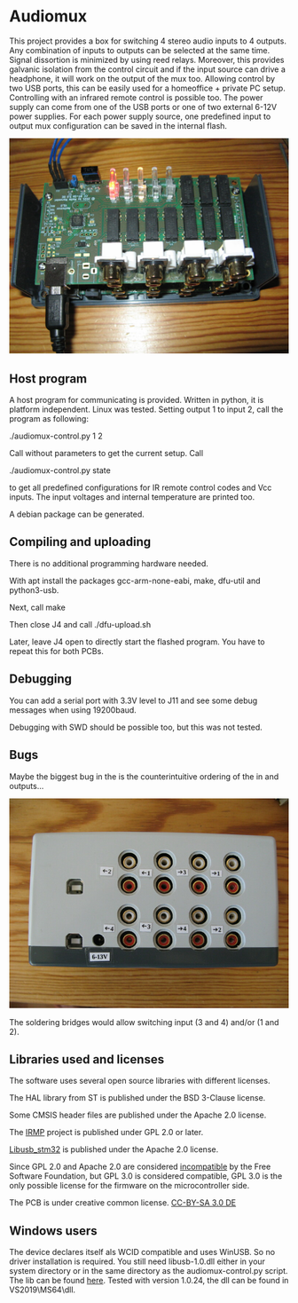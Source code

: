 # Audiomux
This project provides a box for switching 4 stereo audio inputs to 4 outputs. Any combination of inputs to outputs can be selected at the same time.
Signal dissortion is minimized by using reed relays.
Moreover, this provides galvanic isolation from the control circuit and if the input source can drive a headphone, it will work on the output of the mux too.
Allowing control by two USB ports, this can be easily used for a homeoffice + private PC setup. Controlling with an infrared remote control is possible too.
The power supply can come from one of the USB ports or one of two external 6-12V power supplies.
For each power supply source, one predefined input to output mux configuration can be saved in the internal flash.

![alt text](pictures/pcbs-soldered.jpg "Two PCBs stacked and fully soldered")

## Host program
A host program for communicating is provided.
Written in python, it is platform independent. Linux was tested.
Setting output 1 to input 2, call the program as following:

./audiomux-control.py 1 2

Call without parameters to get the current setup. Call

./audiomux-control.py state

to get all predefined configurations for IR remote control codes and Vcc inputs.
The input voltages and internal temperature are printed too.

A debian package can be generated.

## Compiling and uploading

There is no additional programming hardware needed.

With apt install the packages gcc-arm-none-eabi, make, dfu-util and python3-usb.

Next, call make

Then close J4 and call ./dfu-upload.sh

Later, leave J4 open to directly start the flashed program. You have to repeat this for both PCBs.

## Debugging

You can add a serial port with 3.3V level to J11 and see some debug messages when using 19200baud.

Debugging with SWD should be possible too, but this was not tested.

## Bugs

Maybe the biggest bug in the is the counterintuitive ordering of the in and outputs...

![alt text](pictures/audiomux-backside.jpg "Audiomux backside")

The soldering bridges would allow switching input (3 and 4) and/or (1 and 2).

## Libraries used and licenses

The software uses several open source libraries with different licenses.

The HAL library from ST is published under the BSD 3-Clause license.

Some CMSIS header files are published under the Apache 2.0 license.

The [IRMP](https://www.mikrocontroller.net/articles/IRMP_-_english) project is published under GPL 2.0 or later.

[Libusb_stm32](https://github.com/dmitrystu/libusb_stm32) is published under the Apache 2.0 license.

Since GPL 2.0 and Apache 2.0 are considered [incompatible](https://www.apache.org/licenses/GPL-compatibility.html) by the Free Software Foundation, but GPL 3.0 is considered compatible, GPL 3.0 is the only possible license for the firmware on the microcontroller side.

The PCB is under creative common license. [CC-BY-SA 3.0 DE](https://creativecommons.org/licenses/by-sa/3.0/de/deed.en)

## Windows users

The device declares itself als WCID compatible and uses WinUSB.
So no driver installation is required.
You still need libusb-1.0.dll either in your system directory or in the same directory as the audiomux-control.py script.
The lib can be found [here](https://libusb.info). Tested with version 1.0.24, the dll can be found in VS2019\MS64\dll.
